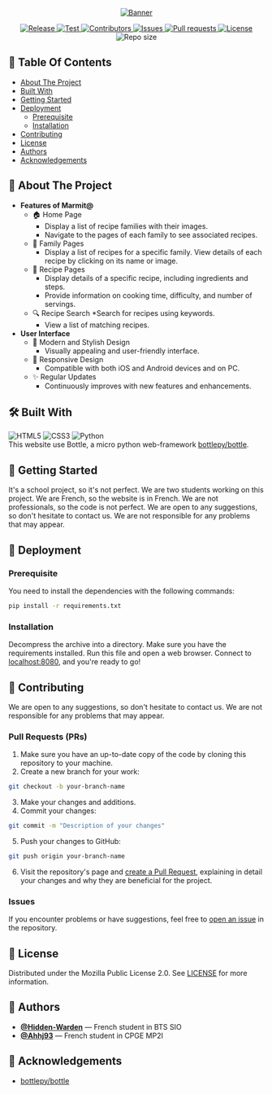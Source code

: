 <p align="center">
	<a href="https://github.com/HowlingByte/Marmit65">
		<img src="https://github.com/HowlingByte/Marmit65/assets/69793084/32b6637e-af0b-4803-95ad-a99089c17626" alt="Banner">
	</a>
	<div class="badges" align="center">
		<a href="https://github.com/HowlingByte/Marmit65/releases">
			<img alt="Release" src="https://img.shields.io/github/v/release/HowlingByte/Marmit65?style=flat-square">
		</a>
		<a href="https://github.com/HowlingByte/Marmit65/actions">
			<img alt="Test" src="https://img.shields.io/github/actions/workflow/status/HowlingByte/Marmit65/bottle-test.yml?style=flat-square">
		</a>
		<a href="https://github.com/HowlingByte/Marmit65/graphs/contributors">
			<img alt="Contributors" src="https://img.shields.io/github/contributors/HowlingByte/Marmit65?style=flat-square">
		</a>
		<a href="https://github.com/HowlingByte/Marmit65/issues">
			<img alt="Issues" src="https://img.shields.io/github/issues/HowlingByte/Marmit65?style=flat-square">
		</a>
		<a href="https://github.com/HowlingByte/Marmit65/pulls">
			<img alt="Pull requests" src="https://img.shields.io/github/issues-pr/HowlingByte/Marmit65?style=flat-square">
		</a>
		<a href="https://github.com/HowlingByte/Marmit65/blob/main/LICENSE">
			<img alt="License" src="https://img.shields.io/github/license/HowlingByte/Marmit65?style=flat-square">
		</a>
		<img alt="Repo size" src="https://img.shields.io/github/repo-size/HowlingByte/Marmit65?style=flat-square">
	</div>
</p>

## 📑 Table Of Contents
* [About The Project](#-about-the-project)
* [Built With](#️-built-with)
* [Getting Started](#-getting-started)
* [Deployment](#-deployment)
 	* [Prerequisite](#prerequisite)
 	* [Installation](#installation)
* [Contributing](#-contributing)
* [License](#-license)
* [Authors](#-authors)
* [Acknowledgements](#-acknowledgements)

## 📝 About The Project
* **Features of Marmit@**
	* 🏠 Home Page
		* Display a list of recipe families with their images.
		* Navigate to the pages of each family to see associated recipes.
	* 🍲 Family Pages
		* Display a list of recipes for a specific family.
		 View details of each recipe by clicking on its name or image.
	* 📜 Recipe Pages
		* Display details of a specific recipe, including ingredients and steps.
		* Provide information on cooking time, difficulty, and number of servings.
	* 🔍 Recipe Search
		*Search for recipes using keywords.
		* View a list of matching recipes.
* **User Interface**
	* 🎨 Modern and Stylish Design
		* Visually appealing and user-friendly interface.
	* 📱 Responsive Design
		* Compatible with both iOS and Android devices and on PC.
	* ✨ Regular Updates
		* Continuously improves with new features and enhancements.

## 🛠️ Built With
![HTML5](https://img.shields.io/badge/html5-%23E34F26.svg?style=for-the-badge&logo=html5&logoColor=white)
![CSS3](https://img.shields.io/badge/css3-%231572B6.svg?style=for-the-badge&logo=css3&logoColor=white)
![Python](https://img.shields.io/badge/python-3670A0?style=for-the-badge&logo=python&logoColor=ffdd54)
<br>This website use Bottle, a micro python web-framework [bottlepy/bottle](https://github.com/bottlepy/bottle/).

## 🚀 Getting Started
It's a school project, so it's not perfect. We are two students working on this project. We are French, so the website is in French. We are not professionals, so the code is not perfect. We are open to any suggestions, so don't hesitate to contact us. We are not responsible for any problems that may appear.

## 🔧 Deployment

### Prerequisite
You need to install the dependencies with the following commands:
```sh
pip install -r requirements.txt
```

### Installation
Decompress the archive into a directory. Make sure you have the requirements installed.
Run this file and open a web browser. Connect to [localhost:8080](http://localhost:8080/), and you're ready to go!

## 🤝 Contributing
We are open to any suggestions, so don't hesitate to contact us. We are not responsible for any problems that may appear.

### Pull Requests (PRs)
1. Make sure you have an up-to-date copy of the code by cloning this repository to your machine.
2. Create a new branch for your work:
```sh
git checkout -b your-branch-name
```
3. Make your changes and additions.
4. Commit your changes:
```sh
git commit -m "Description of your changes"
```
5. Push your changes to GitHub:
```sh
git push origin your-branch-name
```
6. Visit the repository's page and [create a Pull Request](https://github.com/HowlingByte/Marmit65/pulls), explaining in detail your changes and why they are beneficial for the project.

### Issues
If you encounter problems or have suggestions, feel free to [open an issue](https://github.com/HowlingByte/Marmit65/issues) in the repository. 

## 📝 License
Distributed under the Mozilla Public License 2.0. See [LICENSE](/LICENSE) for more information.

## 👥 Authors
* [**@Hidden-Warden**](https://github.com/Hidden-Warden) — French student in BTS SIO
* [**@Ahhj93**](https://github.com/Ahhj93) — French student in CPGE MP2I

## 🙏 Acknowledgements
* [bottlepy/bottle](https://github.com/bottlepy/bottle/)
